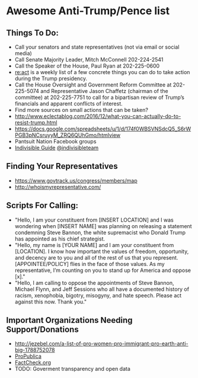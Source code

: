 # Awesome Anti-Trump/Pence list

## Things To Do:

* Call your senators and state representatives (not via email or social media)
* Call Senate Majority Leader, Mitch McConnell 202-224-2541
* Call the Speaker of the House, Paul Ryan at 202-225-0600
* [re:act](http://tinyletter.com/re-act) is a weekly list of a few concrete things you can do to take action during the Trump presidency.
* Call the House Oversight and Government Reform Committee at 202-225-5074 and Representative Jason Chaffetz (chairman of the committee) at 202-225-7751 to call for a bipartisan review of Trump’s financials and apparent conflicts of interest.
* Find more sources on small actions that can be taken?
* http://www.eclectablog.com/2016/12/what-you-can-actually-do-to-resist-trump.html
* https://docs.google.com/spreadsheets/u/1/d/174f0WBSVNSdcQ5_S6rWPGB3pNCsruyyM_ZRQ6QUhGmo/htmlview
* Pantsuit Nation Facebook groups
* [Indivisible Guide](https://www.indivisibleguide.com/) [@indivisibleteam](https://twitter.com/indivisibleteam)

## Finding Your Representatives

* https://www.govtrack.us/congress/members/map
* http://whoismyrepresentative.com/

## Scripts For Calling:

* "Hello, I am your constituent from [INSERT LOCATION] and I was wondering when [INSERT NAME] was planning on releasing a statement condemning Steve Bannon, the white supremacist who Donald Trump has appointed as his chief strategist.
* "Hello, my name is [YOUR NAME] and I am your constituent from [LOCATION]. I know how important the values of freedom, opportunity, and decency are to you and all of the rest of us that you represent. [APPOINTEE/POLICY] flies in the face of those values. As my representative, I’m counting on you to stand up for America and oppose [x]."
* "Hello, I am calling to oppose the appointments of Steve Bannon, Michael Flynn, and Jeff Sessions who all have a documented history of racism, xenophobia, bigotry, misogyny, and hate speech. Please act against this now. Thank you."

## Important Organizations Needing Support/Donations

* http://jezebel.com/a-list-of-pro-women-pro-immigrant-pro-earth-anti-big-1788752078
* [ProPublica](https://www.propublica.org/donate/)
* [FactCheck.org](https://giving.apps.upenn.edu/giving/jsp/fast.do?fastStart=simpleForm&program=ANS&fund=602014)
* TODO: Goverment transparency and open data
